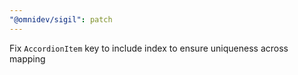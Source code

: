 ```yaml
---
"@omnidev/sigil": patch
---
```


Fix `AccordionItem` key to include index to ensure uniqueness across mapping
